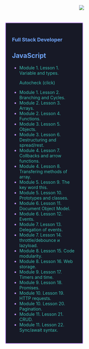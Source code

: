 <div align="center" style="margin-bottom: 40px;">
   <a href=""><img src="https://github-readme-streak-stats.herokuapp.com/?user=HaberSerhii&hide_border=true&card_width=1000&theme=tokyonight"/></a>
</div>
<div
     style="
        box-sizing: border-box;
        padding: 20px;
        margin: 10px 0px 5px 5px;
        border: 2px solid #bf91f3;
        border-radius: 3px;
        background-color: #171926;
        height: auto;
        width: 50%;
      "
    >
      <h3 align="left" style="color: #70a5fd">Full Stack Developer</h3>
      <h2 align="left" style="color: #70a5fd">JavaScript</h2>
      <ul style="color: #bf91f3">
        <li><span style="color: #38bdae">Module 1. Lesson 1. Variable and types.</span>
           <p><a
            href="https://github.com/HaberSerhii/JavaScript/tree/e991bc3dc24d981e308338855b39d4f4e3f45e70/Variable-and-types"
            style="color: #38bdae; text-decoration: none"
            >Autocheck (click)</a
                ></p></li>
        <li><span style="color: #38bdae">Module 1. Lesson 2. Branching and Cycles.</span></li>
        <li><span style="color: #38bdae">Module 2. Lesson 3. Arrays.</span></li>
        <li><span style="color: #38bdae">Module 2. Lesson 4. Functions.</span></li> 
        <li><span style="color: #38bdae">Module 3. Lesson 5. Objects.</span></li>
        <li><span style="color: #38bdae">Module 3. Lesson 6. Destructuring and spread/rest.</span></li> 
        <li><span style="color: #38bdae">Module 4. Lesson 7. Collbacks and arrow functions.</span></li>
        <li><span style="color: #38bdae">Module 4. Lesson 8. Transfering methods of array.</span></li> 
        <li><span style="color: #38bdae">Module 5. Lesson 9. The key word this.</span></li>
        <li><span style="color: #38bdae">Module 5. Lesson 10. Prototypes and classes.</span></li> 
        <li><span style="color: #38bdae">Module 6. Lesson 11. Document Object Model.</span></li>
        <li><span style="color: #38bdae">Module 6. Lesson 12. Events.</span></li> 
        <li><span style="color: #38bdae">Module 7. Lesson 13. Delegation of events.</span></li>
        <li><span style="color: #38bdae">Module 7. Lesson 14. throttle/debounce и lazyload.</span></li> 
        <li><span style="color: #38bdae">Module 8. Lesson 15. Code modularity.</span></li>
        <li><span style="color: #38bdae">Module 8. Lesson 16. Web storage.</span></li>
        <li><span style="color: #38bdae">Module 9. Lesson 17. Timers and time.</span></li> 
        <li><span style="color: #38bdae">Module 9. Lesson 18. Promises.</span></li>
        <li><span style="color: #38bdae">Module 10. Lesson 19. HTTP requests.</span></li> 
        <li><span style="color: #38bdae">Module 10. Lesson 20. Pagination.</span></li>
        <li><span style="color: #38bdae">Module 11. Lesson 21. CRUD.</span></li>
        <li><span style="color: #38bdae">Module 11. Lesson 22. Sync/await syntax.</span></li>
      </ul>
